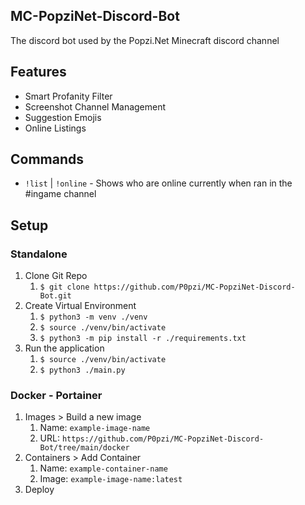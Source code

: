 ## MC-PopziNet-Discord-Bot

The discord bot used by the Popzi.Net Minecraft discord channel

## Features
* Smart Profanity Filter
* Screenshot Channel Management
* Suggestion Emojis
* Online Listings

## Commands
* `!list` | `!online` - Shows who are online currently when ran in the #ingame channel


## Setup

### Standalone
1. Clone Git Repo
   1. `$ git clone https://github.com/P0pzi/MC-PopziNet-Discord-Bot.git`
2. Create Virtual Environment
   1. `$ python3 -m venv ./venv`
   3. `$ source ./venv/bin/activate`
   4. `$ python3 -m pip install -r ./requirements.txt`
3. Run the application
   1. `$ source ./venv/bin/activate`
   2. `$ python3 ./main.py`

### Docker - Portainer

1. Images > Build a new image
   1. Name: `example-image-name`
   2. URL: `https://github.com/P0pzi/MC-PopziNet-Discord-Bot/tree/main/docker`
2. Containers > Add Container
   1. Name: `example-container-name`
   2. Image:  `example-image-name:latest`
3. Deploy
